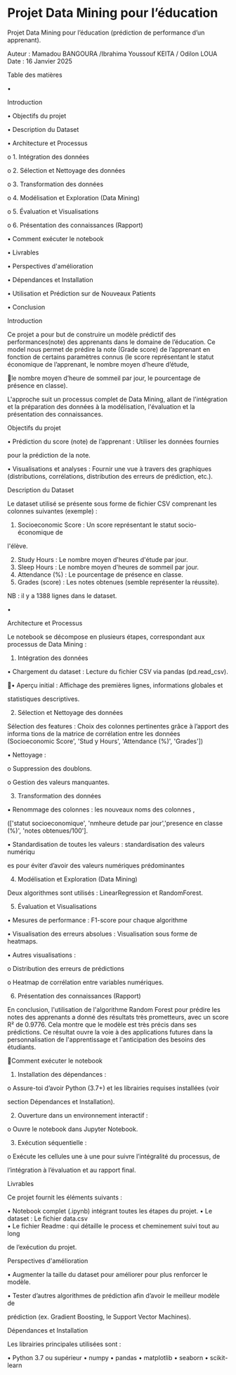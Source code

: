 # Projet Data Mining pour l’éducation
Projet Data Mining pour l’éducation 
(prédiction de performance d’un 
apprenant).  

Auteur : Mamadou BANGOURA /Ibrahima Youssouf KEITA   / Odilon LOUA 
Date : 16 Janvier 2025 

Table des matières 

• 

Introduction 

•  Objectifs du projet 

•  Description du Dataset 

•  Architecture et Processus 

o  1. Intégration des données 

o  2. Sélection et Nettoyage des données 

o  3. Transformation des données 

o  4. Modélisation et Exploration (Data Mining) 

o  5. Évaluation et Visualisations 

o  6. Présentation des connaissances (Rapport) 

•  Comment exécuter le notebook 

•  Livrables 

•  Perspectives d'amélioration 

•  Dépendances et Installation 

•  Utilisation et Prédiction sur de Nouveaux Patients 

•  Conclusion 

Introduction 

Ce projet a pour but de construire un modèle prédictif des performances(note) des 
apprenants dans le domaine de l’éducation. Ce model nous permet de prédire la note 
(Grade score) de l’apprenant en fonction de certains paramètres connus (le score 
représentant le statut économique de l’apprenant, le nombre moyen d’heure d’étude, 

 
 
 
le nombre moyen d’heure de sommeil par jour, le pourcentage de présence en 
classe). 

L'approche suit un processus complet de Data Mining, allant de l'intégration et la 
préparation des données à la modélisation, l'évaluation et la présentation des 
connaissances. 

Objectifs du projet 

•  Prédiction du score (note) de l’apprenant : Utiliser les données fournies 

pour la prédiction de la note. 

•  Visualisations et analyses : Fournir une vue à travers des graphiques 
(distributions, corrélations, distribution des erreurs de prédiction, etc.). 

Description du Dataset 

Le dataset utilisé se présente sous forme de fichier CSV comprenant les colonnes 
suivantes (exemple) : 

1.  Socioeconomic Score : Un score représentant le statut socio-économique de 

l'élève. 

2.  Study Hours : Le nombre moyen d'heures d'étude par jour. 
3.  Sleep Hours : Le nombre moyen d'heures de sommeil par jour. 
4.  Attendance (%) : Le pourcentage de présence en classe. 
5.  Grades (score) : Les notes obtenues (semble représenter la réussite). 

NB : il y a 1388 lignes dans le dataset. 

• 

Architecture et Processus 

Le notebook se décompose en plusieurs étapes, correspondant aux processus de 
Data Mining : 

1. Intégration des données 

•  Chargement du dataset : Lecture du fichier CSV via pandas (pd.read_csv). 

 
 
 
•  Aperçu initial : Affichage des premières lignes, informations globales et 

statistiques descriptives. 

2. Sélection et Nettoyage des données 

Sélection des features : Choix des colonnes pertinentes grâce à l’apport des informa
tions de la matrice de corrélation entre les données (Socioeconomic Score', 'Stud
y Hours', 'Attendance (%)', 'Grades']) 

•  Nettoyage : 

o  Suppression des doublons.  

o  Gestion des valeurs manquantes. 

3. Transformation des données 

▪  Renommage des colonnes :  les nouveaux noms des colonnes , 

(['statut socioeconomique', 'nmheure detude par jour','presence en 
classe (%)', 'notes obtenues/100']. 

▪  Standardisation de toutes les valeurs : standardisation des valeurs numériqu

es pour éviter d’avoir des valeurs numériques prédominantes 

4. Modélisation et Exploration (Data Mining) 

Deux algorithmes sont utilisés : LinearRegression et RandomForest. 

5. Évaluation et Visualisations 

•  Mesures de performance : F1-score pour chaque algorithme 

•  Visualisation des erreurs absolues : Visualisation sous forme de heatmaps. 

•  Autres visualisations : 

o  Distribution des erreurs de prédictions 

o  Heatmap de corrélation entre variables numériques. 

6. Présentation des connaissances (Rapport) 

En conclusion, l'utilisation de l'algorithme Random Forest pour prédire les notes des 
apprenants a donné des résultats très prometteurs, avec un score R² de 0.9776. Cela 
montre que le modèle est très précis dans ses prédictions. Ce résultat ouvre la voie à 
des applications futures dans la personnalisation de l'apprentissage et l'anticipation 
des besoins des étudiants.

 
 
 
Comment exécuter le notebook 

1.  Installation des dépendances : 

o  Assure-toi d’avoir Python (3.7+) et les librairies requises installées (voir 

section Dépendances et Installation). 

2.  Ouverture dans un environnement interactif : 

o  Ouvre le notebook dans Jupyter Notebook. 

3.  Exécution séquentielle : 

o  Exécute les cellules une à une pour suivre l’intégralité du processus, de 

l’intégration à l’évaluation et au rapport final. 

Livrables 

Ce projet fournit les éléments suivants : 

•  Notebook complet (.ipynb) intégrant toutes les étapes du projet. 
•  Le dataset : Le fichier data.csv  
•  Le fichier Readme : qui détaille le process et cheminement suivi tout au long 

de l’exécution du projet. 

Perspectives d'amélioration 

•  Augmenter la taille du dataset pour améliorer pour plus renforcer le modèle. 

•  Tester d’autres algorithmes de prédiction afin d’avoir le meilleur modèle de 

prédiction (ex. Gradient Boosting, le Support Vector Machines). 

Dépendances et Installation 

Les librairies principales utilisées sont : 

•  Python 3.7 ou supérieur 
•  numpy 
•  pandas 
•  matplotlib 
•  seaborn 
•  scikit-learn 

 
 
 
